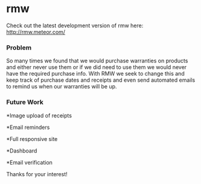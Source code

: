 rmw
===
Check out the latest development version of rmw here:
http://rmw.meteor.com/

### Problem

So many times we found that we would purchase warranties on products and either never use them or if we did need to use them we would never have the required purchase info. 
With RMW we seek to change this and keep track of purchase dates and receipts and even send automated emails to remind us when our warranties will be up. 

### Future Work
*Image upload of receipts

*Email reminders

*Full responsive site

*Dashboard

*Email verification

Thanks for your interest!
